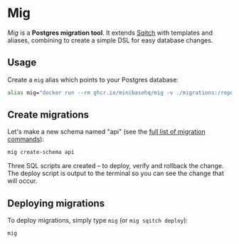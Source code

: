 # Mig

_Mig_ is a **Postgres migration tool**. It extends
[Sqitch](https://sqitch.org/) with templates and aliases, combining to create a
simple DSL for easy database changes.

## Usage

Create a `mig` alias which points to your Postgres database:

```sh
alias mig="docker run --rm ghcr.io/minibasehq/mig -v ./migrations:/repo:rw --env SQITCH_TARGET=postgres://user:pass@localhost:5432/app"
```

## Create migrations

Let's make a new schema named "api" (see the [full list of migration
commands](wiki)):

```sh
mig create-schema api
```

Three SQL scripts are created – to deploy, verify and rollback the change. The
deploy script is output to the terminal so you can see the change that will
occur.

## Deploying migrations

To deploy migrations, simply type `mig` (or `mig sqitch deploy`):

```sh
mig
```
